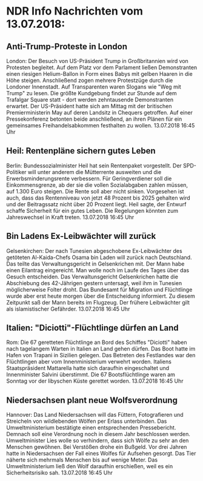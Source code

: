 # NDR Info Nachrichten vom 13.07.2018:


## Anti-Trump-Proteste in London
London: Der Besuch von US-Präsident Trump in Großbritannien wird von Protesten begleitet. Auf dem Platz vor dem Parlament ließen Demonstranten einen riesigen Helium-Ballon in Form eines Babys mit gelben Haaren in die Höhe steigen. Anschließend zogen mehrere Protestzüge durch die Londoner Innenstadt. Auf Transparenten waren Slogans wie "Weg mit Trump" zu lesen. Die größte Kundgebung findet zur Stunde auf dem Trafalgar Square statt - dort werden zehntausende Demonstranten erwartet. Der US-Präsident hatte sich am Mittag mit der britischen Premierministerin May auf deren Landsitz in Chequers getroffen. Auf einer Pressekonferenz betonten beide anschließend, an ihren Plänen für ein gemeinsames Freihandelsabkommen festhalten zu wollen. 13.07.2018 16:45 Uhr 

## Heil: Rentenpläne sichern gutes Leben
Berlin: Bundessozialminister Heil hat sein Rentenpaket vorgestellt. Der SPD-Politiker will unter anderem die Mütterrente ausweiten und die Erwerbsminderungsrente verbessern. Für Geringverdiener soll die Einkommensgrenze, ab der sie die vollen Sozialabgaben zahlen müssen, auf 1.300 Euro steigen. Die Rente soll aber nicht sinken. Vorgesehen ist auch, dass das Rentenniveau von jetzt 48 Prozent bis 2025 gehalten wird und der Beitragssatz nicht über 20 Prozent liegt. Heil sagte, der Entwurf schaffe Sicherheit für ein gutes Leben. Die Regelungen könnten zum Jahreswechsel in Kraft treten. 13.07.2018 16:45 Uhr 

## Bin Ladens Ex-Leibwächter will zurück
Gelsenkirchen: Der nach Tunesien abgeschobene Ex-Leibwächter des getöteten Al-Kaida-Chefs Osama bin Laden will zurück nach Deutschland. Das teilte das Verwaltungsgericht in Gelsenkrichen mit. Der Mann habe einen Eilantrag eingereicht. Man wolle noch im Laufe des Tages über das Gesuch entscheiden. Das Verwaltunsgericht Gelsenkrichen hatte die Abschiebung des 42-Jährigen gestern untersagt, weil ihm in Tunesien möglicherweise Folter droht. Das Bundesamt für Migration und Flüchtlinge wurde aber erst heute morgen über die Entscheidung informiert. Zu diesem Zeitpunkt saß der Mann bereits im Flugzeug. Der frühere Leibwächter gilt als islamistischer Gefährder. 13.07.2018 16:45 Uhr 

## Italien: "Diciotti"-Flüchtlinge dürfen an Land
Rom: Die 67 geretteten Flüchtlinge an Bord des Schiffes "Diciotti" haben nach tagelangem Warten in Italien an Land gehen dürfen. Das Boot hatte im Hafen von Trapani in Sizilien gelegen. Das Betreten des Festlandes war den Flüchtlingen aber vom Innenministerium verwehrt worden. Italiens Staatspräsident Mattarella hatte sich daraufhin eingeschaltet und Innenminister Salvini überstimmt. Die 67 Bootsflüchtlinge waren am Sonntag vor der libyschen Küste gerettet worden. 13.07.2018 16:45 Uhr 

## Niedersachsen plant neue Wolfsverordnung
Hannover:    Das Land Niedersachsen will das Füttern, Fotografieren und Streicheln von wildlebenden Wölfen per Erlass unterbinden. Das Umweltministerium bestätigte einen entsprechenden Pressebericht. Demnach soll eine Verordnung noch in diesem Jahr beschlossen werden. Umweltminister Lies wolle so verhindern, dass sich Wölfe zu sehr an den Menschen gewöhnen. Bei Verstößen drohe ein Bußgeld. Vor drei Jahren hatte in Niedersachsen der Fall eines Wolfes für Aufsehen gesorgt. Das Tier näherte sich mehrmals Menschen bis auf wenige Meter. Das Umweltministerium ließ den Wolf daraufhin erschießen, weil es ein Sicherheitsrisiko sah. 13.07.2018 16:45 Uhr 
